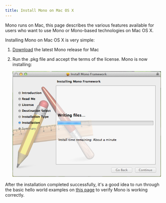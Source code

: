 ```yaml
---
title: Install Mono on Mac OS X
---
```


Mono runs on Mac, this page describes the various features available for users who want to use Mono or Mono-based technologies on Mac OS X.

Installing Mono on Mac OS X is very simple:

1.  [Download](/download/stable/) the latest Mono release for Mac
2.  Run the .pkg file and accept the terms of the license. Mono is now installing:

    [![mono-mac-install.png](/images/mono-mac-install.png)](/images/mono-mac-install.png)

After the installation completed successfully, it's a good idea to run through the basic hello world examples on [this page](/docs/getting-started/mono-basics/) to verify Mono is working correctly.

